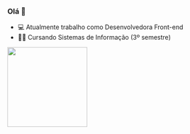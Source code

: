 ### Olá 👋

- 💻 Atualmente trabalho como Desenvolvedora Front-end
- 👨‍🎓 Cursando Sistemas de Informação (3º semestre)

<div>
  <img height="180cm" src="https://github-readme-stats.vercel.app/api?username=solilorys&show_icons=true&theme=radical">
  <img height="180cm" src="https://github-readme-stats.vercel.app/api/top-langs/?username=solilorys&layout=compact&theme=dracula)(https://github.com/anuraghazra/github-readme-stats)>
</div>
